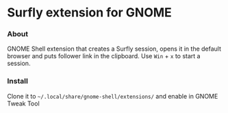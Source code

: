 Surfly extension for GNOME
============

### About
GNOME Shell extension that creates a Surfly session, opens it in the default browser and puts follower link in the clipboard.
Use `Win` + `x` to start a session.

### Install
Clone it to `~/.local/share/gnome-shell/extensions/` and enable in GNOME Tweak Tool
